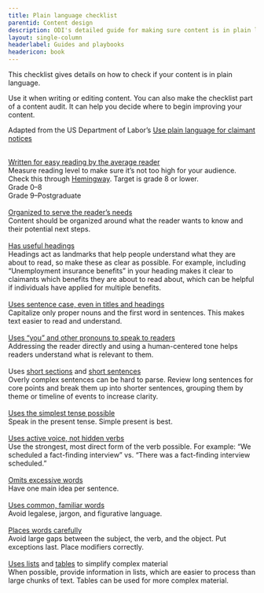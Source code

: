 ```yaml
---
title: Plain language checklist
parentid: Content design
description: ODI's detailed guide for making sure content is in plain language
layout: single-column
headerlabel: Guides and playbooks
headericon: book
---
```


<p class="text-lead">This checklist gives details on how to check if your content is in plain language.</p>

Use it when writing or editing content. You can also make the checklist part of a content audit. It can help you decide where to begin improving your content.

Adapted from the US Department of Labor’s [Use plain language for claimant notices](https://www.dol.gov/agencies/eta/ui-modernization/claimant-notices)

<div class="plainlanguage-grid-wrapper">
    <div class="plainlanguage-tile">
        <div class="checklist-left-icon">&nbsp;</div>
        <div class="checklist-right-side">
            <div class="checklist-tile-header">
                <a class="external-link" href="https://www.plainlanguage.gov/guidelines/audience/">Written for easy reading by the average reader</a>
            </div>
            <div class="checklist-tile-copy">
                    Measure reading level to make sure it’s not too high for your audience. Check this through <a href="https://hemingwayapp.com/">Hemingway</a>. Target is grade 8 or lower.
                <div>
                    <div class="checklist-copy-icon icon-green"><span>Grade 0&ndash;8</span></div>
                    <div class="checklist-copy-icon icon-red"><span>Grade 9&ndash;Postgraduate</span></div>
                </div>
            </div>
        </div>
   </div>
    <div class="plainlanguage-tile">
        <div class="checklist-left-icon">&nbsp;</div>
        <div class="checklist-right-side">
            <div class="checklist-tile-header">
                <a class="external-link" href="https://www.plainlanguage.gov/guidelines/organize/">Organized to serve the reader’s needs</a>
            </div>
            <div class="checklist-tile-copy">Content should be organized around what the reader wants to know and their potential next steps.
            </div>
        </div>
    </div>
    <div class="plainlanguage-tile">
        <div class="checklist-left-icon">&nbsp;</div>
        <div class="checklist-right-side">
            <div class="checklist-tile-header">
                <a class="external-link" href="https://www.plainlanguage.gov/guidelines/organize/add-useful-headings/">Has useful headings</a>
            </div>
            <div class="checklist-tile-copy">Headings act as landmarks that help people understand what they are about to read, so make these as clear as possible. For example, including “Unemployment insurance benefits” in your heading makes it clear to claimants which benefits they are about to read about, which can be helpful if individuals have applied for multiple benefits.
            </div>
        </div>
    </div>
    <div class="plainlanguage-tile">
        <div class="checklist-left-icon">&nbsp;</div>
        <div class="checklist-right-side">
            <div class="checklist-tile-header">
                <a class="external-link" href="https://readabilityguidelines.co.uk/grammar-points/capital-letters/">Uses sentence case, even in titles and headings</a>
            </div>
            <div class="checklist-tile-copy">Capitalize only proper nouns and the first word in sentences. This makes text easier to read and understand.
            </div>
        </div>
    </div>
    <div class="plainlanguage-tile">
        <div class="checklist-left-icon">&nbsp;</div>
        <div class="checklist-right-side">
            <div class="checklist-tile-header">
                <a class="external-link" href="https://www.plainlanguage.gov/guidelines/audience/address-the-user/">Uses “you” and other pronouns to speak to readers</a>
            </div>
            <div class="checklist-tile-copy">Addressing the reader directly and using a human-centered tone helps readers understand what is relevant to them.
            </div>
        </div>
    </div>
    <div class="plainlanguage-tile">
        <div class="checklist-left-icon">&nbsp;</div>
        <div class="checklist-right-side">
            <div class="checklist-tile-header">
                Uses
                <a class="external-link" href="https://www.plainlanguage.gov/guidelines/concise/write-short-sections/">short sections</a>
                and
                <a class="external-link" href="https://www.plainlanguage.gov/guidelines/concise/write-short-sentences/">short sentences</a>
            </div>
            <div class="checklist-tile-copy">Overly complex sentences can be hard to parse. Review long sentences for core points and break them up into shorter sentences, grouping them by theme or timeline of events to increase clarity.
            </div>
        </div>
    </div>
    <div class="plainlanguage-tile">
        <div class="checklist-left-icon">&nbsp;</div>
        <div class="checklist-right-side">
            <div class="checklist-tile-header">
                <a class="external-link" href="https://www.plainlanguage.gov/guidelines/conversational/use-the-present-tense/">Uses the simplest tense possible</a>
            </div>
            <div class="checklist-tile-copy">Speak in the present tense. Simple present is best.
            </div>
        </div>
    </div>
    <div class="plainlanguage-tile">
        <div class="checklist-left-icon">&nbsp;</div>
        <div class="checklist-right-side">
            <div class="checklist-tile-header">
                <a class="external-link" href="https://www.plainlanguage.gov/guidelines/words/avoid-hidden-verbs/">Uses active voice, not hidden verbs</a>
            </div>
            <div class="checklist-tile-copy">Use the strongest, most direct form of the verb possible. For example: “We scheduled a fact-finding interview” vs. “There was a fact-finding interview scheduled.”
            </div>
        </div>
    </div>
    <div class="plainlanguage-tile">
        <div class="checklist-left-icon">&nbsp;</div>
        <div class="checklist-right-side">
            <div class="checklist-tile-header">
                <a class="external-link" href="https://www.plainlanguage.gov/guidelines/concise/write-short-sentences/">Omits excessive words</a>
            </div>
            <div class="checklist-tile-copy">Have one main idea per sentence.
            </div>
        </div>
    </div>
    <div class="plainlanguage-tile">
        <div class="checklist-left-icon">&nbsp;</div>
        <div class="checklist-right-side">
            <div class="checklist-tile-header">
                <a class="external-link" href="https://www.plainlanguage.gov/guidelines/words/use-simple-words-phrases/">Uses common, familiar words</a>
            </div>
            <div class="checklist-tile-copy">Avoid legalese, jargon, and figurative language.
            </div>
        </div>
    </div>
    <div class="plainlanguage-tile">
        <div class="checklist-left-icon">&nbsp;</div>
        <div class="checklist-right-side">
            <div class="checklist-tile-header">
                <a class="external-link" href="https://www.plainlanguage.gov/guidelines/words/place-words-carefully/">Places words carefully</a>
            </div>
            <div class="checklist-tile-copy">Avoid large gaps between the subject, the verb, and the object. Put exceptions last. Place modifiers correctly.
            </div>
        </div>
    </div>
    <div class="plainlanguage-tile">
        <div class="checklist-left-icon">&nbsp;</div>
        <div class="checklist-right-side">
            <div class="checklist-tile-header">
                <a class="external-link" href="https://www.plainlanguage.gov/guidelines/organize/use-lists/">Uses lists</a>
                and 
                <a class="external-link" href="https://www.plainlanguage.gov/guidelines/design/use-tables-to-make-complex-material-easier-to-understand/">tables</a> 
                to simplify complex material
            </div>
            <div class="checklist-tile-copy">When possible, provide information in lists, which are easier to process than large chunks of text. Tables can be used for more complex material.
            </div>
        </div>
    </div>
</div>
